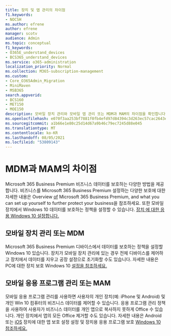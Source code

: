 ```yaml
---
title: 장치 및 앱 관리의 차이점
f1.keywords:
- NOCSH
ms.author: efrene
author: efrene
manager: scotv
audience: Admin
ms.topic: conceptual
f1_keywords:
- O365E_understand_devices
- BCS365_understand_devices
ms.service: o365-administration
localization_priority: Normal
ms.collection: M365-subscription-management
ms.custom:
- Core_O365Admin_Migration
- MiniMaven
- MSB365
search.appverid:
- BCS160
- MET150
- MOE150
description: 모바일 장치 관리와 모바일 앱 관리 또는 MDM과 MAM의 차이점을 확인합니다.
ms.openlocfilehash: e070f3aa253bf7881f0fb4efd97d84394c3d263ec57cac2643e08c668b8e4257
ms.sourcegitcommit: a1b66e1e80c25d14d67a9b46c79ec7245d88e045
ms.translationtype: MT
ms.contentlocale: ko-KR
ms.lasthandoff: 08/05/2021
ms.locfileid: "53809143"
---
```

# <a name="difference-between-mdm-and-mam"></a>MDM과 MAM의 차이점

Microsoft 365 Business Premium 비즈니스 데이터를 보호하는 다양한 방법을 제공합니다. 비즈니스를 Microsoft 365 Business Premium 설정하는 다양한 보호에 대한 자세한 내용은 Overview [of](../microsoft-365-business-overview.md) Microsoft 365 Business Premium, and what you can set up yourself to further protect your business을 참조하세요. 또한 모바일 장치에서 Windows 10 데이터를 보호하는 정책을 설정할 수 있습니다.
[장치 에 대한 응용 Windows 10 설정합니다.](../protection-settings-for-windows-10-devices.md)

## <a name="mobile-device-management-or-mdm"></a>모바일 장치 관리 또는 MDM

Microsoft 365 Business Premium 디바이스에서 데이터를 보호하는 정책을 설정할 Windows 10 있습니다. 장치가 모바일 장치 관리에 있는 경우 전체 디바이스를 제어하고 장치에서 데이터를 지우고 공장 설정으로 초기화할 수도 있습니다. 자세한 내용은 PC에 대한 장치 보호 Windows 10 [설정을 참조하세요.](../protection-settings-for-windows-10-pcs.md)

## <a name="mobile-application-management-or-mam"></a>모바일 응용 프로그램 관리 또는 MAM

모바일 응용 프로그램 관리를 사용하면 사용자의 개인 장치(예: iPhone 및 Android) 및 개인 Win 10 컴퓨터의 비즈니스 데이터를 제어할 수 있습니다. 응용 프로그램 관리 정책을 사용하여 사용자가 비즈니스 데이터를 개인 앱으로 복사하지 못하게 Office 수 있습니다. 개인 장치에서 앱의 모든 Office 제거할 수도 있습니다. 자세한 내용은 Android 또는 [iOS](../app-protection-settings-for-android-and-ios.md) 장치에 대한 앱 보호 설정 설정 및 장치용 응용 프로그램 보호 [Windows 10 참조하세요.](../protection-settings-for-windows-10-devices.md)
